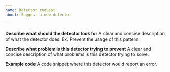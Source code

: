 ```yaml
---
name: Detector request
about: Suggest a new detector

---
```


**Describe what should the detector look for**
A clear and concise description of what the detector does. Ex. Prevent the usage of this pattern.

**Describe what problem is this detector trying to prevent**
A clear and concise description of what problems is this detector trying to solve.

**Example code**
A code snippet where this detector would report an error.
